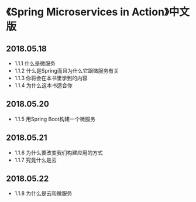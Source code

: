 # 《Spring Microservices in Action》中文版

## 2018.05.18

* 1.1.1 什么是微服务
* 1.1.2 什么是Spring而且为什么它跟微服务有关
* 1.1.3 你将会在本书里学到的内容
* 1.1.4 为什么这本书适合你

## 2018.05.20

* 1.1.5 用Spring Boot构建一个微服务

## 2018.05.21

* 1.1.6 为什么要改变我们构建应用的方式
* 1.1.7 究竟什么是云

## 2018.05.22

* 1.1.8 为什么是云和微服务



